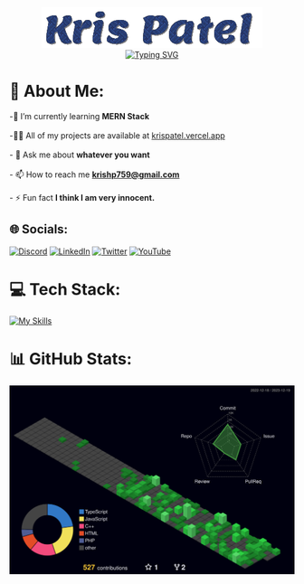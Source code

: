 
<div align="center">
  <img src="https://github.com/Kris0011/Kris0011/blob/main/krispatel2.gif" alt="Animation">
</div>

<div align="center">
  <a href="https://git.io/typing-svg"><img src="https://readme-typing-svg.demolab.com?font=Fira+Code&duration=2000&pause=1000&color=F74687&width=500&lines=Coding+away%2C+one+keystroke+at+a+time...;Crafting+websites+with+passion+and+pixels.;Let's+connect+and+code+together!" alt="Typing SVG" /></a>
</div>


# 💫 About Me:
-🌱 I’m currently learning **MERN Stack**<br><br>-👨‍💻 All of my projects are available at [krispatel.vercel.app](https://krispatel.vercel.app)<br><br>- 💬 Ask me about **whatever you want**<br><br>- 📫 How to reach me **krishp759@gmail.com**<br><br>- ⚡ Fun fact **I think I am very innocent.**



## 🌐 Socials:
[![Discord](https://img.shields.io/badge/discord-36393e?style=for-the-badge&logo=discord&logoColor=#5865F2)](https://discord.gg/684004012210651146)
[![LinkedIn](https://img.shields.io/badge/linkedin-0072b1?style=for-the-badge&logo=linkedin&logoColor=#0A66C2)](linkedin.com/in/kris-patel-985158250/)
[![Twitter](https://img.shields.io/badge/Twitter-1DA1F2?style=for-the-badge&logo=twitter&logoColor=white)](https://twitter.com/Kris__Logan)
[![YouTube](https://img.shields.io/badge/YouTube-FF0000?style=for-the-badge&logo=youtube&logoColor=white)](https://youtube.com/@krisgenics4404) 


# 💻 Tech Stack:
[![My Skills](https://skillicons.dev/icons?i=c,cpp,js,ts,html,css,bootstrap,nodejs,react,nextjs,vite,tailwind,express,mongodb,mysql,php,postman,git,github,githubactions,gcp,vscode,neovim,discord,linux,vercel,netlify)](https://skillicons.dev)


# 📊 GitHub Stats:
![](./profile-3d-contrib/profile-night-green.svg)
